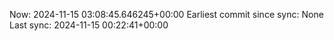 Now: 2024-11-15 03:08:45.646245+00:00 Earliest commit since sync: None Last sync: 2024-11-15 00:22:41+00:00
